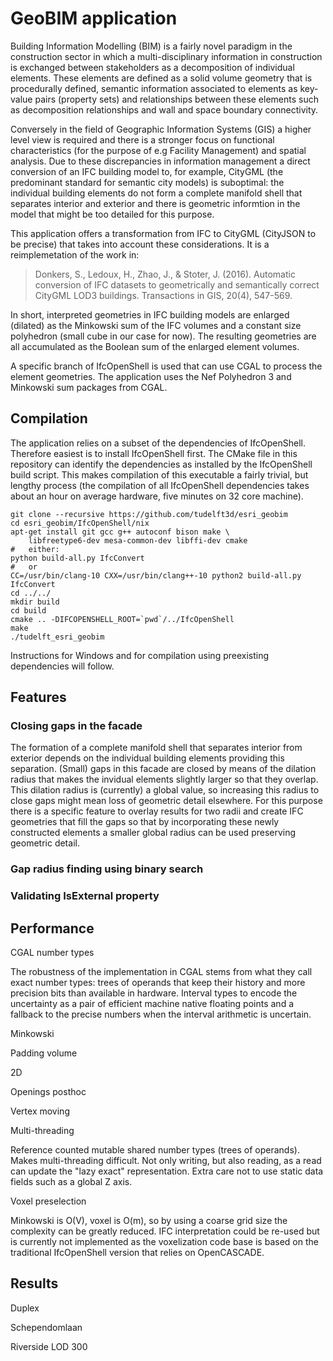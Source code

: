 GeoBIM application
==================

Building Information Modelling (BIM) is a fairly novel paradigm in the 
construction sector in which a multi-disciplinary information in 
construction is exchanged between stakeholders as a decomposition of 
individual elements. These elements are defined as a solid volume 
geometry that is procedurally defined, semantic information associated 
to elements as key-value pairs (property sets) and relationships between 
these elements such as decomposition relationships and wall and space 
boundary connectivity. 

Conversely in the field of Geographic Information Systems (GIS) a higher 
level view is required and there is a stronger focus on functional 
characteristics (for the purpose of e.g Facility Management) and spatial 
analysis. Due to these discrepancies in information management a direct 
conversion of an IFC building model to, for example, CityGML (the 
predominant standard for semantic city models) is suboptimal: the 
individual building elements do not form a complete manifold shell that 
separates interior and exterior and there is geometric informtion in the 
model that might be too detailed for this purpose. 

This application offers a transformation from IFC to CityGML (CityJSON 
to be precise) that takes into account these considerations. It is a 
reimplemetation of the work in: 

> Donkers, S., Ledoux, H., Zhao, J., & Stoter, J. (2016). Automatic conversion of IFC datasets to
> geometrically and semantically correct CityGML LOD3 buildings. Transactions in GIS, 20(4), 547-569.

In short, interpreted geometries in IFC building models are enlarged
(dilated) as the Minkowski sum of the IFC volumes and a constant size
polyhedron (small cube in our case for now). The resulting geometries are
all accumulated as the Boolean sum of the enlarged element volumes.

A specific branch of IfcOpenShell is used that can use CGAL to process the
element geometries. The application uses the Nef Polyhedron 3 and Minkowski
sum packages from CGAL.

Compilation
-----------

The application relies on a subset of the dependencies of IfcOpenShell.
Therefore easiest is to install IfcOpenShell first. The CMake file in this
repository can identify the dependencies as installed by the IfcOpenShell
build script. This makes compilation of this executable a fairly trivial,
but lengthy process (the compilation of all IfcOpenShell dependencies takes
about an hour on average hardware, five minutes on 32 core machine).

    git clone --recursive https://github.com/tudelft3d/esri_geobim
    cd esri_geobim/IfcOpenShell/nix
    apt-get install git gcc g++ autoconf bison make \
        libfreetype6-dev mesa-common-dev libffi-dev cmake
    #   either:
    python build-all.py IfcConvert
    #   or 
    CC=/usr/bin/clang-10 CXX=/usr/bin/clang++-10 python2 build-all.py IfcConvert
    cd ../../
    mkdir build
    cd build
    cmake .. -DIFCOPENSHELL_ROOT=`pwd`/../IfcOpenShell
    make
    ./tudelft_esri_geobim       

Instructions for Windows and for compilation using preexisting dependencies
will follow.

Features
--------

### Closing gaps in the facade

The formation of a complete manifold shell that separates interior from exterior depends on the individual building elements providing this separation. (Small) gaps in this facade are closed by means of the dilation radius that makes the invidual elements slightly larger so that they overlap. This dilation radius is (currently) a global value, so increasing this radius to close gaps might mean loss of geometric detail elsewhere. For this purpose there is a specific feature to overlay results for two radii and create IFC geometries that fill the gaps so that by incorporating these newly constructed elements a smaller global radius can be used preserving geometric detail.


### Gap radius finding using binary search


### Validating IsExternal property


Performance
-----------

CGAL number types

The robustness of the implementation in CGAL stems from what they call exact number types: trees of operands that keep their history and more precision bits than available in hardware. Interval types to encode the uncertainty as a pair of efficient machine native floating points and a fallback to the precise numbers when the interval arithmetic is uncertain.

Minkowski



Padding volume


2D

Openings posthoc

Vertex moving

Multi-threading

Reference counted mutable shared number types (trees of operands). Makes multi-threading difficult. Not only writing, but also reading, as a read can update the "lazy exact" representation. Extra care not to use static data fields such as a global Z axis.

Voxel preselection

Minkowski is O(V), voxel is O(m), so by using a coarse grid size the complexity can be greatly reduced. IFC interpretation could be re-used but is currently not implemented as the voxelization code base is based on the traditional IfcOpenShell version that relies on OpenCASCADE.


Results
-------

Duplex

Schependomlaan

Riverside LOD 300



